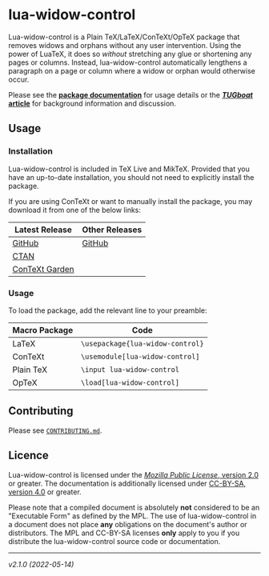 <!-- lua-widow-control
     https://github.com/gucci-on-fleek/lua-widow-control
     SPDX-License-Identifier: MPL-2.0+ OR CC-BY-SA-4.0+
     SPDX-FileCopyrightText: 2022 Max Chernoff
-->

lua-widow-control
=================

Lua-widow-control is a Plain TeX/LaTeX/ConTeXt/OpTeX package that removes widows and orphans without any user intervention. Using the power of LuaTeX, it does so _without_ stretching any glue or shortening any pages or columns. Instead, lua-widow-control automatically lengthens a paragraph on a page or column where a widow or orphan would otherwise occur.

Please see the [**package documentation**](https://github.com/gucci-on-fleek/lua-widow-control/releases/latest/download/lua-widow-control.pdf) for usage details or the [***TUGboat* article**](https://github.com/gucci-on-fleek/lua-widow-control/releases/latest/download/tb133chernoff-widows.pdf) for background information and discussion.

Usage
-----
### Installation
Lua-widow-control is included in TeX&nbsp;Live and MikTeX. Provided that you have an up-to-date installation, you should not need to explicitly install the package.

If you are using ConTeXt or want to manually install the package, you may download it from one of the below links:

|Latest Release|Other Releases|
|--------------|--------------|
|[GitHub](https://github.com/gucci-on-fleek/lua-widow-control/releases/latest/)|[GitHub](https://github.com/gucci-on-fleek/lua-widow-control/releases)|
|[CTAN](https://www.ctan.org/pkg/lua-widow-control)||
|[ConTeXt Garden](https://modules.contextgarden.net/cgi-bin/module.cgi/action=view/id=127)||

### Usage
To load the package, add the relevant line to your preamble:

|Macro Package|Code                            |
|-------------|--------------------------------|
|LaTeX        |`\usepackage{lua-widow-control}`|
|ConTeXt      |`\usemodule[lua-widow-control]` |
|Plain TeX    |`\input lua-widow-control`      |
|OpTeX        |`\load[lua-widow-control]`      |


Contributing
------------

Please see [`CONTRIBUTING.md`](https://github.com/gucci-on-fleek/lua-widow-control/blob/master/CONTRIBUTING.md).

Licence
-------

Lua-widow-control is licensed under the [_Mozilla Public License_, version 2.0](https://www.mozilla.org/en-US/MPL/2.0/) or greater. The documentation is additionally licensed under [CC-BY-SA, version 4.0](https://creativecommons.org/licenses/by-sa/4.0/legalcode) or greater.

Please note that a compiled document is absolutely **not** considered to be an "Executable Form" as defined by the MPL. The use of lua-widow-control in a document does not place **any** obligations on the document's author or distributors. The MPL and CC-BY-SA licenses **only** apply to you if you distribute the lua-widow-control source code or documentation.

---
_v2.1.0 (2022-05-14)_ <!--%%version %%dashdate-->
